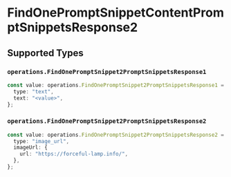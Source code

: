 # FindOnePromptSnippetContentPromptSnippetsResponse2


## Supported Types

### `operations.FindOnePromptSnippet2PromptSnippetsResponse1`

```typescript
const value: operations.FindOnePromptSnippet2PromptSnippetsResponse1 = {
  type: "text",
  text: "<value>",
};
```

### `operations.FindOnePromptSnippet2PromptSnippetsResponse2`

```typescript
const value: operations.FindOnePromptSnippet2PromptSnippetsResponse2 = {
  type: "image_url",
  imageUrl: {
    url: "https://forceful-lamp.info/",
  },
};
```

